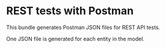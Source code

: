 # REST tests with Postman

This bundle generates Postman JSON files for REST API tests.

One JSON file is generated for each entity in the model.